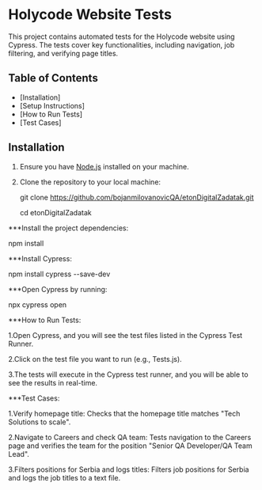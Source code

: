 
# Holycode Website Tests

This project contains automated tests for the Holycode website using Cypress. The tests cover key functionalities, including navigation, job filtering, and verifying page titles.

## Table of Contents

- [Installation]
- [Setup Instructions]
- [How to Run Tests]
- [Test Cases]

## Installation

1. Ensure you have [Node.js](https://nodejs.org/) installed on your machine.
2. Clone the repository to your local machine:
  
   git clone https://github.com/bojanmilovanovicQA/etonDigitalZadatak.git

   
   cd etonDigitalZadatak

***Install the project dependencies:

npm install

***Install Cypress:

npm install cypress --save-dev

***Open Cypress by running:

npx cypress open


***How to Run Tests:

1.Open Cypress, and you will see the test files listed in the Cypress Test Runner.

2.Click on the test file you want to run (e.g., Tests.js).

3.The tests will execute in the Cypress test runner, and you will be able to see the results in real-time.


***Test Cases:

1.Verify homepage title: Checks that the homepage title matches "Tech Solutions to scale".

2.Navigate to Careers and check QA team: Tests navigation to the Careers page and verifies the team for the position "Senior QA Developer/QA Team Lead".

3.Filters positions for Serbia and logs titles: Filters job positions for Serbia and logs the job titles to a text file.
